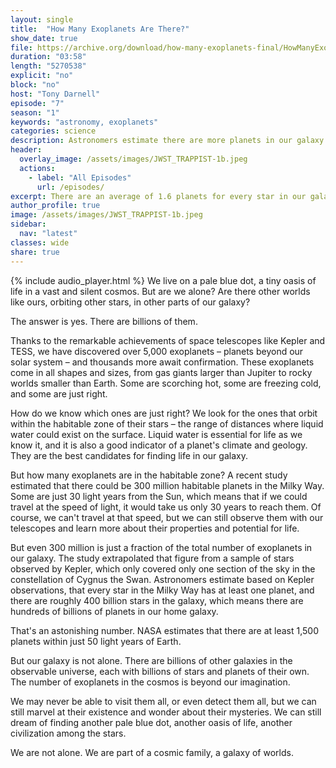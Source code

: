 ```yaml
---
layout: single
title:  "How Many Exoplanets Are There?"
show_date: true
file: https://archive.org/download/how-many-exoplanets-final/HowManyExoplanets_final.mp3
duration: "03:58"
length: "5270538"
explicit: "no"
block: "no"
host: "Tony Darnell"
episode: "7"
season: "1"
keywords: "astronomy, exoplanets"
categories: science
description: Astronomers estimate there are more planets in our galaxy than there are stars.  Just how many is that?  Are we likely to travel to them?
header:
  overlay_image: /assets/images/JWST_TRAPPIST-1b.jpeg
  actions:
    - label: "All Episodes"
      url: /episodes/ 
excerpt: There are an average of 1.6 planets for every star in our galaxy
author_profile: true
image: /assets/images/JWST_TRAPPIST-1b.jpeg
sidebar: 
  nav: "latest"
classes: wide
share: true
---
```


{% include audio_player.html %} 
We live on a pale blue dot, a tiny oasis of life in a vast and silent cosmos. But are we alone? Are there other worlds like ours, orbiting other stars, in other parts of our galaxy?

The answer is yes. There are billions of them.

Thanks to the remarkable achievements of space telescopes like Kepler and TESS, we have discovered over 5,000 exoplanets – planets beyond our solar system – and thousands more await confirmation. These exoplanets come in all shapes and sizes, from gas giants larger than Jupiter to rocky worlds smaller than Earth. Some are scorching hot, some are freezing cold, and some are just right.

How do we know which ones are just right? We look for the ones that orbit within the habitable zone of their stars – the range of distances where liquid water could exist on the surface. Liquid water is essential for life as we know it, and it is also a good indicator of a planet's climate and geology.  They are the best candidates for finding life in our galaxy.

But how many exoplanets are in the habitable zone? A recent study estimated that there could be 300 million habitable planets in the Milky Way. Some are just 30 light years from the Sun, which means that if we could travel at the speed of light, it would take us only 30 years to reach them. Of course, we can't travel at that speed, but we can still observe them with our telescopes and learn more about their properties and potential for life.

But even 300 million is just a fraction of the total number of exoplanets in our galaxy. The study extrapolated that figure from a sample of stars observed by Kepler, which only covered only one section of the sky in the constellation of Cygnus the Swan.  Astronomers estimate based on Kepler observations, that every star in the Milky Way has at least one planet, and there are roughly 400 billion stars in the galaxy, which means there are hundreds of billions of planets in our home galaxy.

That's an astonishing number. NASA estimates that there are at least 1,500 planets within just 50 light years of Earth.

But our galaxy is not alone. There are billions of other galaxies in the observable universe, each with billions of stars and planets of their own. The number of exoplanets in the cosmos is beyond our imagination.

We may never be able to visit them all, or even detect them all, but we can still marvel at their existence and wonder about their mysteries. We can still dream of finding another pale blue dot, another oasis of life, another civilization among the stars.

We are not alone. We are part of a cosmic family, a galaxy of worlds.
